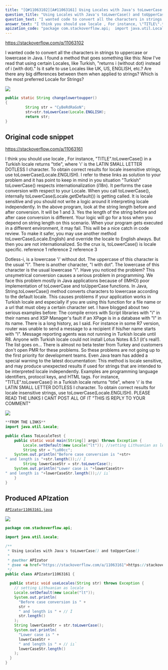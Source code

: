 ```yaml
---
title: "[Q#11063102][A#11063161] Using Locales with Java's toLowerCase() and toUpperCase()"
question_title: "Using Locales with Java's toLowerCase() and toUpperCase()"
question_text: "I wanted code to convert all the characters in strings to uppercase or lowercase in Java. I found a method that goes something like this: Now I've read that using certain Locales, like Turkish, \"returns i (without dot) instead of i (with dot).\" Is it safe to use Locales like UK, US, ENGLISH, etc.? Are there any big differences between them when applied to strings? Which is the most preferred Locale for Strings?"
answer_text: "I think you should use locale , For instance, \"TITLE\".toLowerCase() in a Turkish locale returns   \"tıtle\", where 'ı' is the LATIN SMALL LETTER DOTLESS I character. To   obtain correct results for locale insensitive strings, use   toLowerCase(Locale.ENGLISH). I refer to these links as solution to your problem and it has point to keep in mind in you situation \"Turkish\" toLowerCase() respects internationalization (i18n). It performs the   case conversion with respect to your Locale. When you call   toLowerCase(), internally toLowerCase(Locale.getDefault()) is getting   called. It is locale sensitive and you should not write a logic around   it interpreting locale independently. In the above program, look at the string length before and after   conversion. It will be 1 and 3. Yes the length of the string before   and after case conversion is different. Your logic will go for a toss   when you depend on string length on this scenario. When your program   gets executed in a different environment, it may fail. This will be a   nice catch in code review. To make it safer, you may use another method   toLowerCase(Locale.English) and override the locale to English always.   But then you are not internationalized. So the crux is, toLowerCase() is locale specific. reference 1 reference 2 reference 3  Dotless-i, is a lowercase 'i' without dot. The uppercase of this character is the usual \"I\". There is another character, \"I with dot\". The lowercase of this character is the usual lowercase \"i\". Have you noticed the problem? This unsymetrical conversion causes a serious problem in programming. We face this problem mostly in Java applications because of (IMHO) poor implementation of toLowerCase and toUpperCase functions. In Java, String.toLowerCase() method converts characters to lowercase according to the default locale. This causes problems if your application works in Turkish locale and especially if you are using this function for a file name or a url that must obey a certain character set. I have blogged about two serious examples before: The compile errors with Script libraries with \"i\" in their names and XSP Manager's fault if an XPage is in a database with \"I\" in its name. There is a long history, as I said. For instance in some R7 version, router was unable to send a message to a recipient if his/her name starts with \"I\". Message reporting agents was not running in Turkish locale until R8. Anyone with Turkish locale could not install Lotus Notes 8.5.1 (it's real!). The list goes on... There is almost no beta tester from Turkey and customers don't open PMR for these problems. So these problems are not going up to the first priority for development teams. Even Java team has added a special warning to the latest documentation: This method is locale sensitive, and may produce unexpected results if   used for strings that are intended to be interpreted locale   independently. Examples are programming language identifiers, protocol   keys, and HTML tags. For instance, \"TITLE\".toLowerCase() in a Turkish   locale returns \"tıtle\", where 'ı' is the LATIN SMALL LETTER DOTLESS I   character. To obtain correct results for locale insensitive strings,   use toLowerCase(Locale.ENGLISH). PLEASE READ THE LINKS I CANT POST ALL OF IT \"THIS IS REPLY TO YOUR COMMENT\""
apization_code: "package com.stackoverflow.api;  import java.util.Locale;  /**  * Using Locales with Java's toLowerCase() and toUpperCase()  *  * @author APIzator  * @see <a href=\"https://stackoverflow.com/a/11063161\">https://stackoverflow.com/a/11063161</a>  */ public class APIzator11063161 {    public static void useLocales(String str) throws Exception {     // setting Lithuanian as locale     Locale.setDefault(new Locale(\"lt\"));     System.out.println(       \"Before case conversion is \" +       str +       \" and length is \" + // Ì       str.length()     );     String lowerCaseStr = str.toLowerCase();     System.out.println(       \"Lower case is \" +       lowerCaseStr +       \" and length is \" + // iı`       lowerCaseStr.length()     );   } }"
---
```


https://stackoverflow.com/q/11063102

I wanted code to convert all the characters in strings to uppercase or lowercase in Java.
I found a method that goes something like this:
Now I&#x27;ve read that using certain Locales, like Turkish, &quot;returns i (without dot) instead of i (with dot).&quot;
Is it safe to use Locales like UK, US, ENGLISH, etc.? Are there any big differences between them when applied to strings?
Which is the most preferred Locale for Strings?


<div class="code-logo"><img src="/stackoverflow.png" /></div>

```java
public static String changelowertoupper()
{
         String str = "CyBeRdRaGoN";
         str=str.toLowerCase(Locale.ENGLISH);
         return str;
}
```


## Original code snippet

https://stackoverflow.com/a/11063161

I think you should use locale ,
For instance, &quot;TITLE&quot;.toLowerCase() in a Turkish locale returns
  &quot;tıtle&quot;, where &#x27;ı&#x27; is the LATIN SMALL LETTER DOTLESS I character. To
  obtain correct results for locale insensitive strings, use
  toLowerCase(Locale.ENGLISH).
I refer to these links as solution to your problem
and it has point to keep in mind in you situation &quot;Turkish&quot;
toLowerCase() respects internationalization (i18n). It performs the
  case conversion with respect to your Locale. When you call
  toLowerCase(), internally toLowerCase(Locale.getDefault()) is getting
  called. It is locale sensitive and you should not write a logic around
  it interpreting locale independently.
In the above program, look at the string length before and after
  conversion. It will be 1 and 3. Yes the length of the string before
  and after case conversion is different. Your logic will go for a toss
  when you depend on string length on this scenario. When your program
  gets executed in a different environment, it may fail. This will be a
  nice catch in code review.
To make it safer, you may use another method
  toLowerCase(Locale.English) and override the locale to English always.
  But then you are not internationalized.
So the crux is, toLowerCase() is locale specific.
reference 1
reference 2
reference 3

Dotless-i, is a lowercase &#x27;i&#x27; without dot. The uppercase of this character is the usual &quot;I&quot;. There is another character, &quot;I with dot&quot;. The lowercase of this character is the usual lowercase &quot;i&quot;.
Have you noticed the problem? This unsymetrical conversion causes a serious problem in programming. We face this problem mostly in Java applications because of (IMHO) poor implementation of toLowerCase and toUpperCase functions.
In Java, String.toLowerCase() method converts characters to lowercase according to the default locale. This causes problems if your application works in Turkish locale and especially if you are using this function for a file name or a url that must obey a certain character set.
I have blogged about two serious examples before: The compile errors with Script libraries with &quot;i&quot; in their names and XSP Manager&#x27;s fault if an XPage is in a database with &quot;I&quot; in its name.
There is a long history, as I said. For instance in some R7 version, router was unable to send a message to a recipient if his/her name starts with &quot;I&quot;. Message reporting agents was not running in Turkish locale until R8. Anyone with Turkish locale could not install Lotus Notes 8.5.1 (it&#x27;s real!). The list goes on...
There is almost no beta tester from Turkey and customers don&#x27;t open PMR for these problems. So these problems are not going up to the first priority for development teams.
Even Java team has added a special warning to the latest documentation:
This method is locale sensitive, and may produce unexpected results if
  used for strings that are intended to be interpreted locale
  independently. Examples are programming language identifiers, protocol
  keys, and HTML tags. For instance, &quot;TITLE&quot;.toLowerCase() in a Turkish
  locale returns &quot;tıtle&quot;, where &#x27;ı&#x27; is the LATIN SMALL LETTER DOTLESS I
  character. To obtain correct results for locale insensitive strings,
  use toLowerCase(Locale.ENGLISH).
PLEASE READ THE LINKS I CANT POST ALL OF IT &quot;THIS IS REPLY TO YOUR COMMENT&quot;

<div class="code-logo"><img src="/stackoverflow.png" /></div>

```java
**FROM THE LINKS**
import java.util.Locale;

public class ToLocaleTest {
    public static void main(String[] args) throws Exception {
        Locale.setDefault(new Locale("lt")); //setting Lithuanian as locale
        String str = "\u00cc";
    System.out.println("Before case conversion is "+str+
" and length is "+str.length());// Ì
        String lowerCaseStr = str.toLowerCase();
    System.out.println("Lower case is "+lowerCaseStr+
" and length is "+lowerCaseStr.length());// iı`
    }
}
```

## Produced APIzation

[`APIzator11063161.java`](https://github.com/pasqualesalza/apization/raw/main/data/search/APIzator11063161.java)

<div class="code-logo"><img src="/apizator.png" /></div>

```java
package com.stackoverflow.api;

import java.util.Locale;

/**
 * Using Locales with Java's toLowerCase() and toUpperCase()
 *
 * @author APIzator
 * @see <a href="https://stackoverflow.com/a/11063161">https://stackoverflow.com/a/11063161</a>
 */
public class APIzator11063161 {

  public static void useLocales(String str) throws Exception {
    // setting Lithuanian as locale
    Locale.setDefault(new Locale("lt"));
    System.out.println(
      "Before case conversion is " +
      str +
      " and length is " + // Ì
      str.length()
    );
    String lowerCaseStr = str.toLowerCase();
    System.out.println(
      "Lower case is " +
      lowerCaseStr +
      " and length is " + // iı`
      lowerCaseStr.length()
    );
  }
}

```
